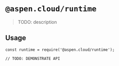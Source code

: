 # `@aspen.cloud/runtime`

> TODO: description

## Usage

```
const runtime = require('@aspen.cloud/runtime');

// TODO: DEMONSTRATE API
```
